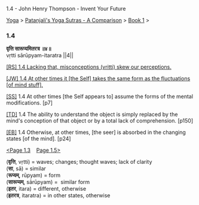 1.4 - John Henry Thompson - Invent Your Future   
    

[Yoga](../../../yoga.md)‎ > ‎[Patanjali's Yoga Sutras - A Comparison](../../patanjani.md)‎ > ‎[Book 1](../book-1.md)‎ > ‎

### 1.4

**वृत्ति सारूप्यमितरत्र ॥४॥**  
vṛtti sārūpyam-itaratra ||4||  
  
  
[\[RS\] 1.4 Lacking that, misconceptions (vritti) skew our perceptions.](http://www.ashtangayoga.info/philosophy/yoga-sutra-patanjali/chapter-1/item/vritti-sarupyam-itaratra-4/)  
  
[\[JW\] 1.4 At other times it \[the Self\] takes the same form as the fluctuations \[of mind stuff\].](http://books.google.com/books?id=YzFImjtOxUwC&pg=PA14&ci=162%2C632%2C721%2C55&source=bookclip)  
  
[\[SS\]](http://www.amazon.com/Yoga-Sutras-Patanjali-Commentary-Satchidananda/dp/0932040381) 1.4 At other times \[the Self appears to\] assume the forms of the mental modifications. \[p7\]  
  
[\[TD\]](http://www.amazon.com/Heart-Yoga-Developing-Personal-Practice/dp/089281764X/ref=sr_1_5?ie=UTF8&qid=1326228195&sr=8-5) 1.4 The ability to understand the object is simply replaced by the mind's conception of that object or by a total lack of comprehension. \[p150\]  
  
[\[EB\]](http://www.amazon.com/Yoga-Sutras-Patanjali-Translation-Commentary/dp/0865477361/ref=sr_1_1?ie=UTF8&s=books&qid=1250508322&sr=1-1) 1.4 Otherwise, at other times, \[the seer\] is absorbed in the changing states \[of the mind\]. \[p24\]  
  
  
[<Page 1.3](13.md)    [Page 1.5>](15.md)  
  
  

  

(**वृत्ति**, vṛtti) = waves; changes; thought waves; lack of clarity  
(**सा**, sā) = similar  
(**रूप्यम्**, rūpyam) = form  
(**सारूप्यम्**, sārūpyam) =  similar form  
(**इतर**, itara) = different, otherwise  
(**इतरत्र**, itaratra) = in other states, otherwise


